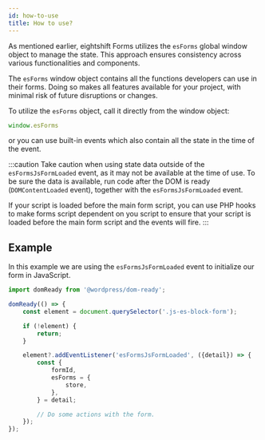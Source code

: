 ```yaml
---
id: how-to-use
title: How to use?
---
```


As mentioned earlier, eightshift Forms utilizes the `esForms` global window object to manage the state. This approach ensures consistency across various functionalities and components. 

The `esForms` window object contains all the functions developers can use in their forms. Doing so makes all features available for your project, with minimal risk of future disruptions or changes.

To utilize the `esForms` object, call it directly from the window object:

```js	
window.esForms
```

or you can use built-in events which also contain all the state in the time of the event.

:::caution
Take caution when using state data outside of the `esFormsJsFormLoaded` event, as it may not be available at the time of use. To be sure the data is available, run code after the DOM is ready (`DOMContentLoaded` event), together with the `esFormsJsFormLoaded` event.

If your script is loaded before the main form script, you can use PHP hooks to make forms script dependent on you script to ensure that your script is loaded before the main form script and the events will fire.
:::

## Example

In this example we are using the `esFormsJsFormLoaded` event to initialize our form in JavaScript. 

```js
import domReady from '@wordpress/dom-ready';

domReady(() => {
	const element = document.querySelector('.js-es-block-form');

	if (!element) {
		return;
	}

	element?.addEventListener('esFormsJsFormLoaded', ({detail}) => {
		const {
			formId,
			esForms = {
				store,
			},
		} = detail;

		// Do some actions with the form.
	});
});
```
